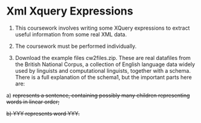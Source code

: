 # Xml Xquery Expressions

1) This coursework involves writing some XQuery expressions to extract useful information from some real XML data.

2) The coursework must be performed individually.

3) Download the example files cw2files.zip. These are real datafiles from the British National Corpus, a collection of English language data widely used by linguists and computational linguists, together with a schema. There is a full explanation of the schema1, but the important parts here are:

a) <s> represents a sentence, containing possibly many children <w> representing words in linear order;
  
b) <w> YYY </w> represents word YYY.
